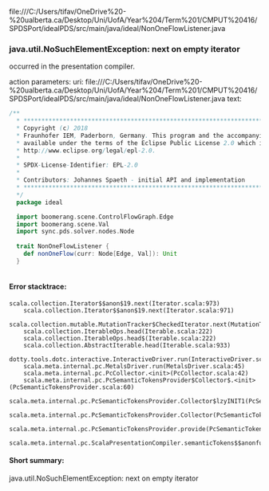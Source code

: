 file:///C:/Users/tifav/OneDrive%20-%20ualberta.ca/Desktop/Uni/UofA/Year%204/Term%201/CMPUT%20416/SPDSPort/idealPDS/src/main/java/ideal/NonOneFlowListener.java
### java.util.NoSuchElementException: next on empty iterator

occurred in the presentation compiler.

action parameters:
uri: file:///C:/Users/tifav/OneDrive%20-%20ualberta.ca/Desktop/Uni/UofA/Year%204/Term%201/CMPUT%20416/SPDSPort/idealPDS/src/main/java/ideal/NonOneFlowListener.java
text:
```scala
/**
  * ******************************************************************************
  * Copyright (c) 2018
  * Fraunhofer IEM, Paderborn, Germany. This program and the accompanying materials are made
  * available under the terms of the Eclipse Public License 2.0 which is available at
  * http://www.eclipse.org/legal/epl-2.0.
  *
  * SPDX-License-Identifier: EPL-2.0
  *
  * Contributors: Johannes Spaeth - initial API and implementation
  * ******************************************************************************
  */
  package ideal

  import boomerang.scene.ControlFlowGraph.Edge
  import boomerang.scene.Val
  import sync.pds.solver.nodes.Node
  
  trait NonOneFlowListener {
    def nonOneFlow(curr: Node[Edge, Val]): Unit
  }
  
```



#### Error stacktrace:

```
scala.collection.Iterator$$anon$19.next(Iterator.scala:973)
	scala.collection.Iterator$$anon$19.next(Iterator.scala:971)
	scala.collection.mutable.MutationTracker$CheckedIterator.next(MutationTracker.scala:76)
	scala.collection.IterableOps.head(Iterable.scala:222)
	scala.collection.IterableOps.head$(Iterable.scala:222)
	scala.collection.AbstractIterable.head(Iterable.scala:933)
	dotty.tools.dotc.interactive.InteractiveDriver.run(InteractiveDriver.scala:168)
	scala.meta.internal.pc.MetalsDriver.run(MetalsDriver.scala:45)
	scala.meta.internal.pc.PcCollector.<init>(PcCollector.scala:42)
	scala.meta.internal.pc.PcSemanticTokensProvider$Collector$.<init>(PcSemanticTokensProvider.scala:60)
	scala.meta.internal.pc.PcSemanticTokensProvider.Collector$lzyINIT1(PcSemanticTokensProvider.scala:60)
	scala.meta.internal.pc.PcSemanticTokensProvider.Collector(PcSemanticTokensProvider.scala:60)
	scala.meta.internal.pc.PcSemanticTokensProvider.provide(PcSemanticTokensProvider.scala:81)
	scala.meta.internal.pc.ScalaPresentationCompiler.semanticTokens$$anonfun$1(ScalaPresentationCompiler.scala:99)
```
#### Short summary: 

java.util.NoSuchElementException: next on empty iterator